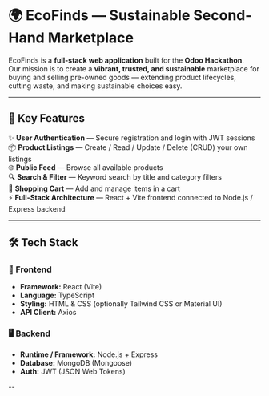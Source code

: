 # 🌍 EcoFinds — Sustainable Second-Hand Marketplace  

EcoFinds is a **full-stack web application** built for the **Odoo Hackathon**.  
Our mission is to create a **vibrant, trusted, and sustainable** marketplace for buying and selling pre-owned goods — extending product lifecycles, cutting waste, and making sustainable choices easy.  

---

## 🚀 Key Features  

✨ **User Authentication** — Secure registration and login with JWT sessions  
📦 **Product Listings** — Create / Read / Update / Delete (CRUD) your own listings  
🌐 **Public Feed** — Browse all available products  
🔍 **Search & Filter** — Keyword search by title and category filters  
🛒 **Shopping Cart** — Add and manage items in a cart  
⚡ **Full-Stack Architecture** — React + Vite frontend connected to Node.js / Express backend  

---

## 🛠 Tech Stack  

### 🎨 Frontend  
- **Framework:** React (Vite)  
- **Language:** TypeScript  
- **Styling:** HTML & CSS (optionally Tailwind CSS or Material UI)  
- **API Client:** Axios  

### 🖥 Backend  
- **Runtime / Framework:** Node.js + Express  
- **Database:** MongoDB (Mongoose)  
- **Auth:** JWT (JSON Web Tokens)  

--



